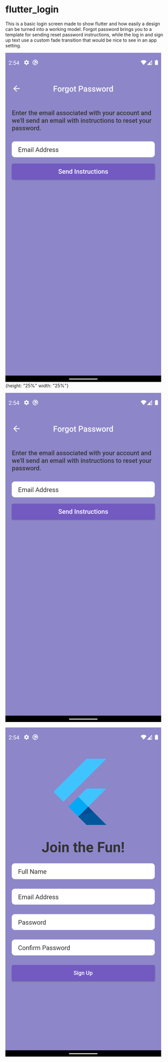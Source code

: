 # flutter_login

This is a basic login screen made to show flutter and how easily a design can be turned into a working model. Forgot password brings you to a template for sending reset password instructions, while the log in and sign up text use a custom fade transition that would be nice to see in an app setting.

![Sign In](forgot_pass.png?raw=true "Sign In Page"){height: "25%" width: "25%"}

![Forgot Pass](forgot_pass.png "Forgot Password Page")

![Sign Up](sign_up.png "Sign Up Page")